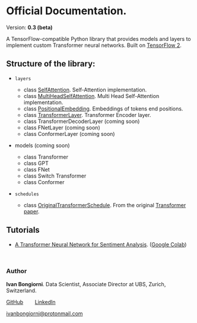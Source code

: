 
# Official Documentation.
Version: **0.3 (beta)**

A TensorFlow-compatible Python library that provides models and layers to implement custom Transformer neural networks. Built on [TensorFlow 2](https://www.tensorflow.org/api_docs/python/tf).

## Structure of the library:

- `layers`
  - class [SelfAttention](https://ivanbongiorni.github.io/maximal/elements/selfattention.html). Self-Attention implementation.
  - class [MultiHeadSelfAttention](https://ivanbongiorni.github.io/maximal/elements/multiheadselfattention.html). Multi Head Self-Attention implementation.
  - class [PositionalEmbedding](https://ivanbongiorni.github.io/maximal/elements/positionalembedding.html). Embeddings of tokens end positions.
  - class [TransformerLayer](https://ivanbongiorni.github.io/maximal/elements/transformerlayer.html). Transformer Encoder layer.
  - class TransformerDecoderLayer (coming soon)
  - class FNetLayer (coming soon)
  - class ConformerLayer (coming soon)

- models (coming soon)
  - class Transformer
  - class GPT
  - class FNet
  - class Switch Transformer
  - class Conformer

- `schedules`
  - class [OriginalTransformerSchedule](https://ivanbongiorni.github.io/maximal/elements/originaltransformerschedule.html). From the original [Transformer paper](https://arxiv.org/abs/1706.03762).

## Tutorials
- [A Transformer Neural Network for Sentiment Analysis](https://ivanbongiorni.github.io/maximal/tutorials/sentiment_analysis.html). ([Google Colab](https://colab.research.google.com/drive/1j0vDhAZX7Ni_sdCDb0C1veMtW3FEXlRD?usp=sharing))

<br>

### Author
**Ivan Bongiorni**. Data Scientist, Associate Director at UBS, Zurich, Switzerland.

[GitHub](https://github.com/IvanBongiorni)
  &nbsp;&nbsp;&nbsp;&nbsp;&nbsp;&nbsp;
[LinkedIn](https://www.linkedin.com/in/ivan-bongiorni-b8a583164/)

ivanbongiorni@protonmail.com
